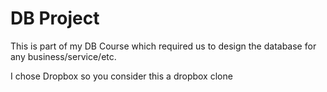 # DB Project #

This is part of my DB Course which required us to design the database for any business/service/etc.

I chose Dropbox so you consider this a dropbox clone
